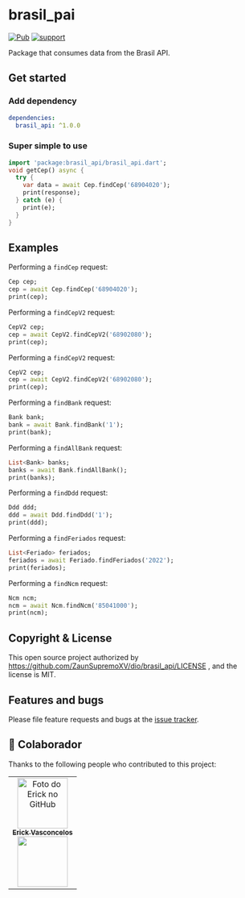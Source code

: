 # brasil_pai
[![Pub](https://img.shields.io/pub/v/dio.svg?style=flat-square)](https://pub.dartlang.org/packages/brasil_api)
[![support](https://img.shields.io/badge/platform-flutter%7Cflutter%20web%7Cdart%20vm-ff69b4.svg?style=flat-square)](https://github.com/ZaunSupremoXV/brasil_api)

Package that consumes data from the Brasil API.

## Get started

### Add dependency

```yaml
dependencies:
  brasil_api: ^1.0.0
```

### Super simple to use

```dart
import 'package:brasil_api/brasil_api.dart';
void getCep() async {
  try {
    var data = await Cep.findCep('68904020');
    print(response);
  } catch (e) {
    print(e);
  }
}
```

## Examples

Performing a `findCep` request:

```dart
Cep cep;
cep = await Cep.findCep('68904020');
print(cep);
```

Performing a `findCepV2` request:

```dart
CepV2 cep;
cep = await CepV2.findCepV2('68902080');
print(cep);
```

Performing a `findCepV2` request:

```dart
CepV2 cep;
cep = await CepV2.findCepV2('68902080');
print(cep);
```

Performing a `findBank` request:

```dart
Bank bank;
bank = await Bank.findBank('1');
print(bank);
```

Performing a `findAllBank` request:

```dart
List<Bank> banks;
banks = await Bank.findAllBank();
print(banks);
```

Performing a `findDdd` request:

```dart
Ddd ddd;
ddd = await Ddd.findDdd('1');
print(ddd);
```

Performing a `findFeriados` request:

```dart
List<Feriado> feriados;
feriados = await Feriado.findFeriados('2022');
print(feriados);
```

Performing a `findNcm` request:

```dart
Ncm ncm;
ncm = await Ncm.findNcm('85041000');
print(ncm);
```

## Copyright & License

This open source project authorized by https://github.com/ZaunSupremoXV/dio/brasil_api/LICENSE , and the license is MIT.

## Features and bugs

Please file feature requests and bugs at the [issue tracker][tracker].

[tracker]: https://github.com/ZaunSupremoXV/dio/brasil_api

## 🤝 Colaborador

Thanks to the following people who contributed to this project:

<table>
  <tr>
    <td align="center">
      <a href="https://www.linkedin.com/in/erick-vasconcelos-50baa8150/" target="_blank">
        <img src="https://avatars.githubusercontent.com/u/67069017?v=4" width="100px;" alt="Foto do Erick no GitHub"/><br>
        <sub>
          <b>Erick Vasconcelos</b>
        </sub><br>
        <a href="https://www.buymeacoffee.com/erickzaunlab" target="_blank"><img src="https://raw.githubusercontent.com/appcraftstudio/buymeacoffee/master/Images/snapshot-bmc-button.png" width="100px;"></a>
      </a>
    </td>
  </tr>
</table>
